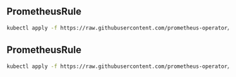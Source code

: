 ## PrometheusRule
```bash
kubectl apply -f https://raw.githubusercontent.com/prometheus-operator/prometheus-operator/main/example/prometheus-operator-crd/monitoring.coreos.com_podmonitors.yaml
``` 

## PrometheusRule
```bash
kubectl apply -f https://raw.githubusercontent.com/prometheus-operator/prometheus-operator/main/example/prometheus-operator-crd/monitoring.coreos.com_prometheusrules.yaml
``` 
